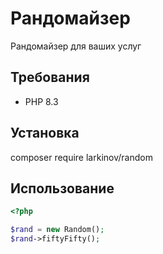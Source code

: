 # Рандомайзер

Рандомайзер для ваших услуг

## Требования

- PHP 8.3

## Установка

composer require larkinov/random

## Использование

```php
<?php

$rand = new Random();
$rand->fiftyFifty();
```
